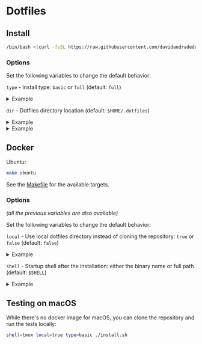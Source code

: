 # Dotfiles

## Install

```sh
/bin/bash <(curl -fsSL https://raw.githubusercontent.com/davidandradeduarte/dot/HEAD/install.sh)
```

### Options

Set the following variables to change the default behavior:

`type` - Install type: `basic` or `full` (default: `full`)

<details>
  <summary>Example</summary>
  
```sh
type=basic /bin/bash <(curl -fsSL https://raw.githubusercontent.com/davidandradeduarte/dot/HEAD/install.sh)
```

</details>

`dir` - Dotfiles directory location (default: `$HOME/.dotfiles`)

<details>
  <summary>Example</summary>
  
```sh
dir=$HOME/.dotfiles /bin/bash <(curl -fsSL https://raw.githubusercontent.com/davidandradeduarte/dot/HEAD/install.sh)
```

`shell` - Startup shell after the installation: either the binary name or full path (default: stays in the current shell)

</details>

<details>
  <summary>Example</summary>
  
```sh
shell=tmux /bin/bash <(curl -fsSL https://raw.githubusercontent.com/davidandradeduarte/dot/HEAD/install.sh)
```

</details>

## Docker

Ubuntu:

```sh
make ubuntu
```

See the [Makefile](Makefile) for the available targets.

### Options

_(all the previous variables are also available)_

Set the following variables to change the default behavior:

`local` - Use local dotfiles directory instead of cloning the repository: `true` or `false` (default: `false`)

<details>
  <summary>Example</summary>
  
```sh
make ubuntu local=true
```

</details>

`shell` - Startup shell after the installation: either the binary name or full path (default: `$SHELL`)

<details>
  <summary>Example</summary>
  
```sh
make ubuntu shell=/bin/zsh
```

</details>

## Testing on macOS

While there's no docker image for macOS, you can clone the repository and run the tests locally:

```sh
shell=tmux local=true type=basic ./install.sh
```
